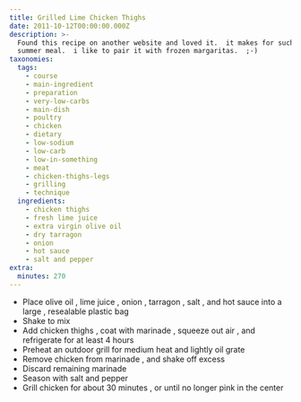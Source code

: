 ```yaml
---
title: Grilled Lime Chicken Thighs
date: 2011-10-12T00:00:00.000Z
description: >-
  Found this recipe on another website and loved it.  it makes for such a great 
  summer meal.  i like to pair it with frozen margaritas.  ;-)
taxonomies:
  tags:
    - course
    - main-ingredient
    - preparation
    - very-low-carbs
    - main-dish
    - poultry
    - chicken
    - dietary
    - low-sodium
    - low-carb
    - low-in-something
    - meat
    - chicken-thighs-legs
    - grilling
    - technique
  ingredients:
    - chicken thighs
    - fresh lime juice
    - extra virgin olive oil
    - dry tarragon
    - onion
    - hot sauce
    - salt and pepper
extra:
  minutes: 270
---
```

 - Place olive oil , lime juice , onion , tarragon , salt , and hot sauce into a large , resealable plastic bag
 - Shake to mix
 - Add chicken thighs , coat with marinade , squeeze out air , and refrigerate for at least 4 hours
 - Preheat an outdoor grill for medium heat and lightly oil grate
 - Remove chicken from marinade , and shake off excess
 - Discard remaining marinade
 - Season with salt and pepper
 - Grill chicken for about 30 minutes , or until no longer pink in the center
